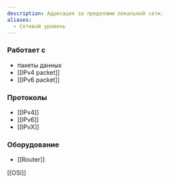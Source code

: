 ```yaml
---
description: Адресация за пределами локальной сети.
aliases:
  - Сетевой уровень
---
```

### Работает с

- пакеты данных 
- [[IPv4 packet]]
- [[IPv6 packet]]

### Протоколы

- [[IPv4]]
- [[IPv6]]
- [[IPvX]]

### Оборудование

- [[Router]]

[[OSI]]